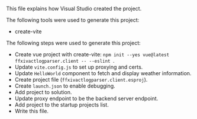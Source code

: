 This file explains how Visual Studio created the project.

The following tools were used to generate this project:
- create-vite

The following steps were used to generate this project:
- Create vue project with create-vite: `npm init --yes vue@latest ffxivactlogparser.client -- --eslint `.
- Update `vite.config.js` to set up proxying and certs.
- Update `HelloWorld` component to fetch and display weather information.
- Create project file (`ffxivactlogparser.client.esproj`).
- Create `launch.json` to enable debugging.
- Add project to solution.
- Update proxy endpoint to be the backend server endpoint.
- Add project to the startup projects list.
- Write this file.
